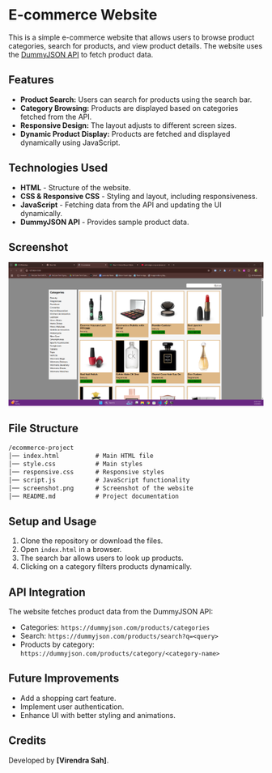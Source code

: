 # E-commerce Website

This is a simple e-commerce website that allows users to browse product categories, search for products, and view product details. The website uses the [DummyJSON API](https://dummyjson.com/) to fetch product data.

## Features

- **Product Search:** Users can search for products using the search bar.
- **Category Browsing:** Products are displayed based on categories fetched from the API.
- **Responsive Design:** The layout adjusts to different screen sizes.
- **Dynamic Product Display:** Products are fetched and displayed dynamically using JavaScript.

## Technologies Used

- **HTML** - Structure of the website.
- **CSS & Responsive CSS** - Styling and layout, including responsiveness.
- **JavaScript** - Fetching data from the API and updating the UI dynamically.
- **DummyJSON API** - Provides sample product data.

## Screenshot

![Website Screenshot](images/Page-screenshot.png)

## File Structure

```
/ecommerce-project
│── index.html          # Main HTML file
│── style.css           # Main styles
│── responsive.css      # Responsive styles
│── script.js           # JavaScript functionality
│── screenshot.png      # Screenshot of the website
│── README.md           # Project documentation
```

## Setup and Usage

1. Clone the repository or download the files.
2. Open `index.html` in a browser.
3. The search bar allows users to look up products.
4. Clicking on a category filters products dynamically.

## API Integration

The website fetches product data from the DummyJSON API:
- Categories: `https://dummyjson.com/products/categories`
- Search: `https://dummyjson.com/products/search?q=<query>`
- Products by category: `https://dummyjson.com/products/category/<category-name>`

## Future Improvements

- Add a shopping cart feature.
- Implement user authentication.
- Enhance UI with better styling and animations.

## Credits

Developed by **[Virendra Sah]**.

